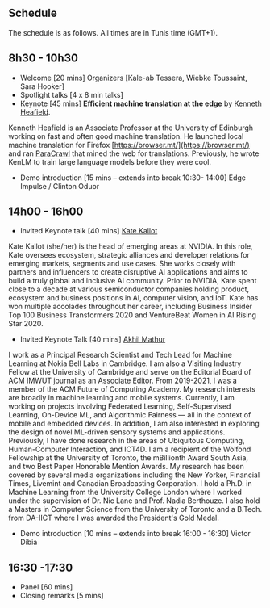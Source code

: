 ## Schedule

The schedule is as follows. All times are in Tunis time (GMT+1).

## 8h30 - 10h30

- Welcome [20 mins] Organizers [Kale-ab Tessera, Wiebke Toussaint, Sara Hooker]
- Spotlight talks [4 x 8 min talks]
- Keynote [45 mins] **Efficient machine translation at the edge** by [Kenneth Heafield](https://kheafield.com/).

Kenneth Heafield is an Associate Professor at the University of
Edinburgh working on fast and often good machine translation. He
launched local machine translation for Firefox [https://browser.mt/](https://browser.mt/) and
ran [ParaCrawl](https://paracrawl.eu/) that mined the web for translations. Previously, he wrote KenLM to train large language models before they
were cool.

- Demo introduction [15 mins – extends into break 10:30- 14:00] Edge Impulse / Clinton Oduor

## 14h00 - 16h00

- Invited Keynote talk [40 mins] [Kate Kallot](https://www.linkedin.com/in/kathleen-kallot/)

Kate Kallot (she/her) is the head of emerging areas at NVIDIA. In this role, Kate oversees ecosystem, strategic alliances and developer relations for emerging markets, segments and use cases. She works closely with partners and influencers to create disruptive AI applications and aims to build a truly global and inclusive AI community. Prior to NVIDIA, Kate spent close to a decade at various semiconductor companies holding product, ecosystem and business positions in AI, computer vision, and IoT. Kate has won multiple accolades throughout her career, including Business Insider Top 100 Business Transformers 2020 and VentureBeat Women in AI Rising Star 2020.

- Invited Keynote Talk [40 mins] [Akhil Mathur](https://akhilmathurs.github.io/)

I work as a Principal Research Scientist and Tech Lead for Machine Learning at Nokia Bell Labs in Cambridge. I am also a Visiting Industry Fellow at the University of Cambridge and serve on the Editorial Board of ACM IMWUT journal as an Associate Editor. From 2019-2021, I was a member of the ACM Future of Computing Academy.
My research interests are broadly in machine learning and mobile systems. Currently, I am working on projects involving Federated Learning, Self-Supervised Learning, On-Device ML, and Algorithmic Fairness — all in the context of mobile and embedded devices. In addition, I am also interested in exploring the design of novel ML-driven sensory systems and applications. Previously, I have done research in the areas of Ubiquitous Computing, Human-Computer Interaction, and ICT4D. I am a recipient of the Wolfond Fellowship at the University of Toronto, the mBillionth Award South Asia, and two Best Paper Honorable Mention Awards. My research has been covered by several media organizations including the New Yorker, Financial Times, Livemint and Canadian Broadcasting Corporation.
I hold a Ph.D. in Machine Learning from the University College London where I worked under the supervision of Dr. Nic Lane and Prof. Nadia Berthouze. I also hold a Masters in Computer Science from the University of Toronto and a B.Tech. from DA-IICT where I was awarded the President's Gold Medal.

- Demo introduction [10 mins – extends into break 16:00 - 16:30] Victor Dibia

## 16:30 -17:30

- Panel [60 mins]
- Closing remarks [5 mins]

<!-- |Time           |Talk Title         |Speaker |
| ------------- | ----------------- | ------ |
|09:00 - 09:10 |Opening Remarks | |
|09:10 - 09:40 |Invited Talk: Practical Machine Learning for Developing Countries: Lessons and Reflections |Charity Wayua |
|09:40 - 09:45 |Invited Live Q&A: Practical Machine Learning for Developing Countries: Lessons and Reflections |Charity Wayua |
|09:45 - 10:45 |Panel Discussion: on practical issues of AI for developing countries |Jade Abbot, Kommy Woldemariam, Geoffery Siwo, and Muthoni Wanyoike |
|10:50 - 11:05 |Contributed Talk 14: Beyond Good Intentions: Data Sharing in and for Africa |Sara Kingsley (CMU) |
|11:05 - 11:20 |Contributed Talk 08: Measuring Changes in Poverty with Deep Learning and  Satellite Imagery |Lukas Kondmann (German Aerospace Center) |
|11:20 - 11:35 |Contributed Talk 07: Rigging the Lottery: Making All Tickets Winners |Utku Evci (Google AI) |
|11:35 - 11:50 |Contributed Talk 11: Distributed Learning: Sequential Decision Making in Resource-Constrained Environments |Udari Madhushani (Princeton University) |
|11:50 - 12:05 |Contributed Talk 09: Distant Supervision and Noisy Label Learning for Low Resource Named Entity Recognition: A Study on Hausa and Yorùbá |Michael Hedderich (Saarland University) |
|12:05 - 12:35 |Live Q&A for Contributed Talk Speakers 14, 08, 07, 11, and 09 | |
|12:35 - 01:35 |[Poster Session 1](https://pml4dc.github.io/mledge-2022/papers.html#session-4) | |
|01:40 - 02:10 |Invited Talk: Lessons learned from practicing and teaching data science in Latin America |John Alexis Guerra Gómez |
|02:10 - 02:15 |Invited Live Q&A: Lessons learned from practicing and teaching data science in Latin America |John Alexis Guerra Gómez |
|02:20 - 02:35 |Contributed Talk 12: Streamlining Tensor and Network Pruning in PyTorch |Jessica Forde (Brown University) |
|02:35 - 02:50 |Contributed Talk 05: Convolutional Neural Network for ECG-based Virtual Pathology Stethoscope Tracking in Patient Heart Auscultation |Haben Yhdego (Old Dominion University) |
|02:50 - 03:05 |Contributed Talk 10: Spanish pre-trained BERT model and evaluation data |Gabriel Chaperon (Universidad de Chile) |
|03:05 - 03:20 |Contributed Talk 06: LOW RESOURCE BREAST CANCER DETECTION WITH MAMMOGRAMS |Sara Ebrahim (AIMS Rwanda) |
|03:20 - 03:35 |Contributed Talk 18: Predicting Legal Proceedings Status: an Approach Based on Sequential Texts |Felipe Polo (University of São Paulo) |
|03:35 - 03:55 |Live Q&A for Contributed Talk Speakers 12, 05, 10, 06, and 18 | |
|03:55 - 04:25 |Invited Talk: Learning with less resources: minimizing the labeling effort |Negar Rouzmateh |
|04:25 - 04:30 |Invited Live Q&A: Learning with less resources: minimizing the labeling effort |Negar Rouzmateh |
|04:30 - 05:30 |[Poster Session 2](https://pml4dc.github.io/mledge-2022/papers.html#session-5) | |
|05:35 - 05:45 |Closing Remarks | |

The Panel Discussion will focus on training data creation and ownership issues: The tension between reducing resources such as the expense to annotate and gather datasets vs. hiring people to label and annotate datasets (many of the people labeling right now are from the developing world). Most training data labeling companies are hiring people from the developing world for this effort. But a lot of the data is not owned by people from the developing world. -->
